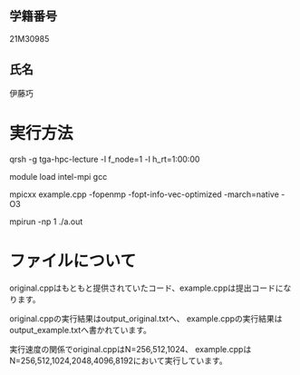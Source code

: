 ## 学籍番号
21M30985

## 氏名
伊藤巧

# 実行方法
qrsh -g tga-hpc-lecture -l f_node=1 -l h_rt=1:00:00

module load intel-mpi gcc

mpicxx example.cpp -fopenmp -fopt-info-vec-optimized -march=native -O3

mpirun -np 1 ./a.out

# ファイルについて
original.cppはもともと提供されていたコード、example.cppは提出コードになります。

original.cppの実行結果はoutput_original.txtへ、
example.cppの実行結果はoutput_example.txtへ書かれています。

実行速度の関係でoriginal.cppはN=256,512,1024、
example.cppはN=256,512,1024,2048,4096,8192において実行しています。
